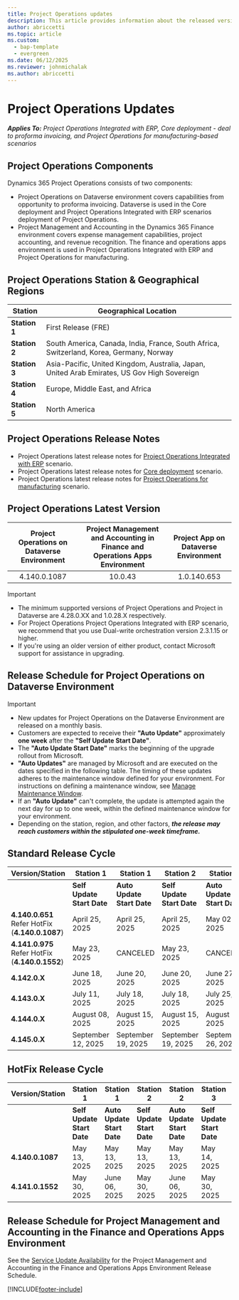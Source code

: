 ```yaml
---
title: Project Operations updates
description: This article provides information about the released versions of Dynamics 365 Project Operations.
author: abriccetti
ms.topic: article
ms.custom: 
  - bap-template
  - evergreen
ms.date: 06/12/2025
ms.reviewer: johnmichalak
ms.author: abriccetti
---
```


# Project Operations Updates

_**Applies To:** Project Operations Integrated with ERP, Core deployment - deal to proforma invoicing, and Project Operations for manufacturing-based scenarios_

## Project Operations Components

Dynamics 365 Project Operations consists of two components:

- Project Operations on Dataverse environment covers capabilities from opportunity to proforma invoicing. Dataverse is used in the Core deployment and Project Operations Integrated with ERP scenarios deployment of Project Operations.
- Project Management and Accounting in the Dynamics 365 Finance environment covers expense management capabilities, project accounting, and revenue recognition. The finance and operations apps environment is used in Project Operations Integrated with ERP and Project Operations for manufacturing.

## Project Operations Station & Geographical Regions

| **Station**   | **Geographical Location**                                                                   |
|---------------|---------------------------------------------------------------------------------------------|
| **Station 1** | First Release (FRE)                                                                         |
| **Station 2** | South America, Canada, India, France, South Africa, Switzerland, Korea, Germany, Norway     |
| **Station 3** | Asia-Pacific, United Kingdom, Australia, Japan, United Arab Emirates, US Gov High Sovereign |
| **Station 4** | Europe, Middle East, and Africa                                                             |
| **Station 5** | North America                                                                               |

## Project Operations Release Notes
- Project Operations latest release notes for [Project Operations Integrated with ERP](whats-new-feb-2025-resource-based.md) scenario.
- Project Operations latest release notes for [Core deployment](../pro/whats-new/whats-new-feb-2025-lite.md) scenario.
- Project Operations latest release notes for [Project Operations for manufacturing](../prod-pma/whats-new/whats-new-Feb-2024-stocked.md) scenario.

## Project Operations Latest Version

| **Project Operations on Dataverse Environment** | **Project Management and Accounting in Finance and Operations Apps Environment** | **Project App on Dataverse Environment** |
|:-----------------------------------------------:|:--------------------------------------------------------------------------------:|:----------------------------------------:|
|                   4.140.0.1087                  |                                      10.0.43                                     |                1.0.140.653              |

> [!IMPORTANT]
> - The minimum supported versions of Project Operations and Project in Dataverse are 4.28.0.XX and 1.0.28.X respectively.
> - For Project Operations Project Operations Integrated with ERP scenario, we recommend that you use Dual-write orchestration version 2.3.1.15 or higher.
> - If you're using an older version of either product, contact Microsoft support for assistance in upgrading.

## Release Schedule for Project Operations on Dataverse Environment

> [!IMPORTANT]
> - New updates for Project Operations on the Dataverse Environment are released on a monthly basis.
> - Customers are expected to receive their **"Auto Update"** approximately **one week** after the **"Self Update Start Date"**.
> - The **"Auto Update Start Date"** marks the beginning of the upgrade rollout from Microsoft.
> - **"Auto Updates"** are managed by Microsoft and are executed on the dates specified in the following table. The timing of these updates adheres to the maintenance window defined for your environment. For instructions on defining a maintenance window, see [Manage Maintenance Window](/power-platform/admin/manage-maintenance-window).
> - If an **"Auto Update"** can't complete, the update is attempted again the next day for up to one week, within the defined maintenance window for your environment.
> - Depending on the station, region, and other factors, _**the release may reach customers within the stipulated one-week timeframe.**_

## Standard Release Cycle

| **Version/Station** | **Station 1**              | **Station 1**              | **Station 2**              | **Station 2**              | **Station 3**              | **Station 3**              | **Station 4**              | **Station 4**              | **Station 5**              | **Station 5**              |
|---------------------|----------------------------|----------------------------|----------------------------|----------------------------|----------------------------|----------------------------|----------------------------|----------------------------|----------------------------|----------------------------|
|                     | **Self Update Start Date** | **Auto Update Start Date** | **Self Update Start Date** | **Auto Update Start Date** | **Self Update Start Date** | **Auto Update Start Date** | **Self Update Start Date** | **Auto Update Start Date** | **Self Update Start Date** | **Auto Update Start Date** |
| **4.140.0.651** <br> Refer HotFix (**4.140.0.1087**)      | April 25, 2025             | April 25, 2025             | April 25, 2025             | May 02, 2025               | May 02, 2025               | CANCELED              | CANCELED               | CANCELED               | CANCELED               | CANCELED              |
| **4.141.0.975** <br> Refer HotFix (**4.140.0.1552**)      | May 23, 2025               | CANCELED               | May 23, 2025               | CANCELED               | CANCELED               | CANCELED               |CANCELED               | CANCELED              | CANCELED              | CANCELED             |
| **4.142.0.X**       | June 18, 2025              | June 20, 2025              | June 20, 2025              | June 27, 2025              | June 27, 2025              | July 04, 2025              | July 04, 2025              | July 11, 2025              | July 11, 2025              | July 18, 2025              |
| **4.143.0.X**       | July 11, 2025              | July 18, 2025              | July 18, 2025              | July 25, 2025              | July 25, 2025              | August 01, 2025            | August 01, 2025            | August 09, 2025            | August 09, 2025            | August 16, 2025            |
| **4.144.0.X**       | August 08, 2025            | August 15, 2025            | August 15, 2025            | August 22, 2025            | August 22, 2025            | August 29, 2025            | August 29, 2025            | September 05, 2025         | September 05, 2025         | September 12, 2025         |
| **4.145.0.X**       | September 12, 2025         | September 19, 2025         | September 19, 2025         | September 26, 2025         | September 26, 2025         | October 03, 2025           | October 03, 2025           | October 10, 2025           | October 10, 2025           | October 17, 2025           |

## HotFix Release Cycle

| **Version/Station** | **Station 1**              | **Station 1**              | **Station 2**              | **Station 2**              | **Station 3**              | **Station 3**              | **Station 4**              | **Station 4**              | **Station 5**              | **Station 5**              |
|---------------------|----------------------------|----------------------------|----------------------------|----------------------------|----------------------------|----------------------------|----------------------------|----------------------------|----------------------------|----------------------------|
|                     | **Self Update Start Date** | **Auto Update Start Date** | **Self Update Start Date** | **Auto Update Start Date** | **Self Update Start Date** | **Auto Update Start Date** | **Self Update Start Date** | **Auto Update Start Date** | **Self Update Start Date** | **Auto Update Start Date** |
| **4.140.0.1087**    | May 13, 2025               | May 13, 2025               | May 13, 2025               | May 13, 2025               | May 14, 2025               | May 14, 2025               | May 14, 2025               | May 14, 2025               | May 16, 2025               | May 23, 2025               |
| **4.141.0.1552**    | May 30, 2025               | June 06, 2025               | May 30, 2025               | June 06, 2025               | May 30, 2025               | June 06, 2025               | June 06, 2025               | June 13, 2025               | June 13, 2025               | June 20, 2025               |


## Release Schedule for Project Management and Accounting in the Finance and Operations Apps Environment

See the [Service Update Availability](/dynamics365/fin-ops-core/dev-itpro/get-started/public-preview-releases) for the Project Management and Accounting in the Finance and Operations Apps Environment Release Schedule. 

[!INCLUDE[footer-include](../includes/footer-banner.md)]
